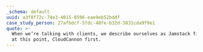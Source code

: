 ```yaml
---
_schema: default
uuid: a3f8f72c-74e3-4015-8596-eae9eb52bddf
case_study_person: 27afbdcf-5fdc-40fe-b32d-3831cda9f9e1
quote: >-
  When we’re talking with clients, we describe ourselves as Jamstack first. Or
  at this point, CloudCannon first.
---
```

